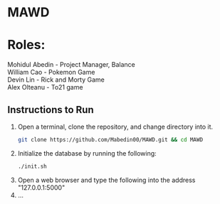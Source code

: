# MAWD

# Roles:                                </br>
Mohidul Abedin - Project Manager, Balance </br>
William Cao - Pokemon Game </br>
Devin Lin - Rick and Morty Game </br>
Alex Olteanu - To21 game </br>

## Instructions to Run
1. Open a terminal, clone the repository, and change directory into it.
    ```bash
    git clone https://github.com/Mabedin00/MAWD.git && cd MAWD
    ```
2. Initialize the database by running the following:
    ```bash
    ./init.sh
    ```
3. Open a web browser and type the following into the address "127.0.0.1:5000"
4. ...